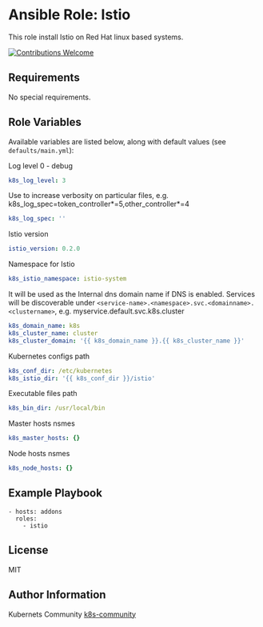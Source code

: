 Ansible Role: Istio 
===================

This role install Istio on Red Hat linux based systems.

[![Contributions Welcome](https://img.shields.io/badge/contributions-welcome-brightgreen.svg?style=flat)](https://github.com/k8s-community/cluster-deploy/issues)

Requirements
------------

No special requirements.


Role Variables
--------------

Available variables are listed below, along with default values (see `defaults/main.yml`):

Log level 0 - debug
```yaml
k8s_log_level: 3
```

Use to increase verbosity on particular files, e.g. k8s_log_spec=token_controller*=5,other_controller*=4
```yaml
k8s_log_spec: ''
```

Istio version
```yaml
istio_version: 0.2.0
```

Namespace for Istio
```yaml
k8s_istio_namespace: istio-system
```

It will be used as the Internal dns domain name if DNS is enabled.
Services will be discoverable under
`<service-name>.<namespace>.svc.<domainname>.<clustername>`, e.g.
myservice.default.svc.k8s.cluster
```yaml
k8s_domain_name: k8s
k8s_cluster_name: cluster
k8s_cluster_domain: '{{ k8s_domain_name }}.{{ k8s_cluster_name }}'
```

Kubernetes configs path
```yaml
k8s_conf_dir: /etc/kubernetes
k8s_istio_dir: '{{ k8s_conf_dir }}/istio'
```

Executable files path
```yaml
k8s_bin_dir: /usr/local/bin
```

Master hosts nsmes
```yaml
k8s_master_hosts: {}
```

Node hosts nsmes
```yaml
k8s_node_hosts: {}
```

Example Playbook
----------------

    - hosts: addons
      roles:
        - istio

License
-------

MIT

Author Information
------------------

Kubernets Community [k8s-community](https://github.com/k8s-community)
